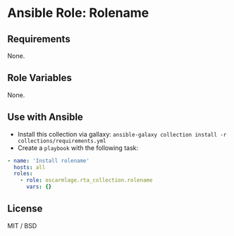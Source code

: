 # Ansible Role: Rolename

## Requirements

None.

## Role Variables

None.

## Use with Ansible

* Install this collection via gallaxy: `ansible-galaxy collection install -r collections/requirements.yml`
* Create a `playbook` with the following task:
```yaml
- name: 'Install rolename'
  hosts: all
  roles:
    - role: oscarmlage.rta_collection.rolename
      vars: {}
```

## License

MIT / BSD

